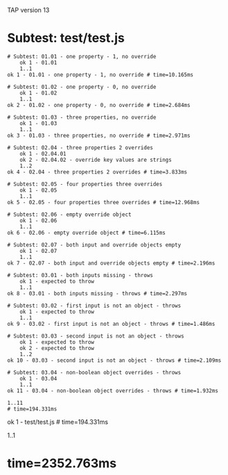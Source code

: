 TAP version 13
# Subtest: test/test.js
    # Subtest: 01.01 - one property - 1, no override
        ok 1 - 01.01
        1..1
    ok 1 - 01.01 - one property - 1, no override # time=10.165ms
    
    # Subtest: 01.02 - one property - 0, no override
        ok 1 - 01.02
        1..1
    ok 2 - 01.02 - one property - 0, no override # time=2.684ms
    
    # Subtest: 01.03 - three properties, no override
        ok 1 - 01.03
        1..1
    ok 3 - 01.03 - three properties, no override # time=2.971ms
    
    # Subtest: 02.04 - three properties 2 overrides
        ok 1 - 02.04.01
        ok 2 - 02.04.02 - override key values are strings
        1..2
    ok 4 - 02.04 - three properties 2 overrides # time=3.833ms
    
    # Subtest: 02.05 - four properties three overrides
        ok 1 - 02.05
        1..1
    ok 5 - 02.05 - four properties three overrides # time=12.968ms
    
    # Subtest: 02.06 - empty override object
        ok 1 - 02.06
        1..1
    ok 6 - 02.06 - empty override object # time=6.115ms
    
    # Subtest: 02.07 - both input and override objects empty
        ok 1 - 02.07
        1..1
    ok 7 - 02.07 - both input and override objects empty # time=2.196ms
    
    # Subtest: 03.01 - both inputs missing - throws
        ok 1 - expected to throw
        1..1
    ok 8 - 03.01 - both inputs missing - throws # time=2.297ms
    
    # Subtest: 03.02 - first input is not an object - throws
        ok 1 - expected to throw
        1..1
    ok 9 - 03.02 - first input is not an object - throws # time=1.486ms
    
    # Subtest: 03.03 - second input is not an object - throws
        ok 1 - expected to throw
        ok 2 - expected to throw
        1..2
    ok 10 - 03.03 - second input is not an object - throws # time=2.109ms
    
    # Subtest: 03.04 - non-boolean object overrides - throws
        ok 1 - 03.04
        1..1
    ok 11 - 03.04 - non-boolean object overrides - throws # time=1.932ms
    
    1..11
    # time=194.331ms
ok 1 - test/test.js # time=194.331ms

1..1
# time=2352.763ms
